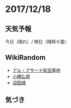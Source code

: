 # 2017/12/18

## 天気予報

今日（晴れ）/ 明日（晴時々曇）

## WikiRandom

* [アル・アサード航空基地](https://ja.wikipedia.org/wiki/%E3%82%A2%E3%83%AB%E3%83%BB%E3%82%A2%E3%82%B5%E3%83%BC%E3%83%89%E8%88%AA%E7%A9%BA%E5%9F%BA%E5%9C%B0)
* [小樽仏壇](https://ja.wikipedia.org/wiki/%E5%B0%8F%E6%A8%BD%E4%BB%8F%E5%A3%87)
* [沼田城](https://ja.wikipedia.org/wiki/%E6%B2%BC%E7%94%B0%E5%9F%8E)

## 気づき

